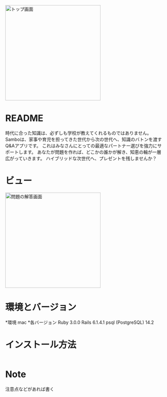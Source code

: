 
<img src="https://user-images.githubusercontent.com/44775152/158930776-ad5529f3-fe63-48a5-a332-26963d16119b.jpg" 
style="margin:0 auto;" width="300px" alt="トップ画面">

# README
時代に合った知識は、必ずしも学校が教えてくれるものではありません。
Samboは、家事や育児を担ってきた世代から次の世代へ、知識のバトンを渡すQ&Aアプリです。
これはみなさんにとっての最適なパートナー選びを強力にサポートします。
あなたが問題を作れば、どこかの誰かが解き、知恵の輪が一層広がっていきます。
ハイブリッドな次世代へ、プレゼントを残しませんか？

# ビュー
 <img src="https://user-images.githubusercontent.com/44775152/158935741-e1f1fca2-5848-4c21-be0d-868313e3135c.png" 
 style="margin:0 auto;" width="300px" alt="問題の解答画面" >

# 環境とバージョン
*環境
  mac
*各バージョン
Ruby 3.0.0
Rails 6.1.4.1
psql (PostgreSQL) 14.2

# インストール方法
```bash

```
# Note
注意点などがあれば書く
